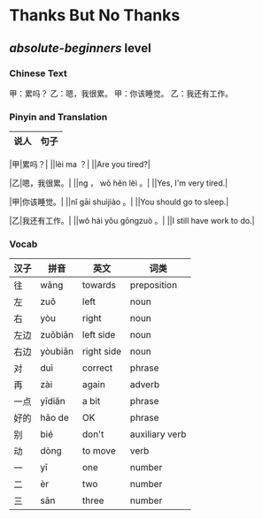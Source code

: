 # Thanks But No Thanks
## *absolute-beginners* level

### Chinese Text
甲：累吗？
乙：嗯，我很累。
甲：你该睡觉。
乙：我还有工作。

### Pinyin and Translation
|说人|句子|
|----|----|

|甲|累吗？|
||lèi ma ？|
||Are you tired?|

|乙|嗯，我很累。|
||ng ， wǒ hěn lèi 。|
||Yes, I'm very tired.|

|甲|你该睡觉。|
||nǐ gāi shuìjiào 。|
||You should go to sleep.|

|乙|我还有工作。|
||wǒ hái yǒu gōngzuò 。|
||I still have work to do.|
### Vocab
|汉子|拼音|英文|词类|
|----|----|----|----|
|往|wǎng|towards|preposition|
|左|zuǒ|left|noun|
|右|yòu|right|noun|
|左边|zuǒbiān|left side|noun|
|右边|yòubiān|right side|noun|
|对|duì|correct|phrase|
|再|zài|again|adverb|
|一点|yīdiǎn|a bit|phrase|
|好的|hǎo de|OK|phrase|
|别|bié|don't|auxiliary verb|
|动|dòng|to move|verb|
|一|yī|one|number|
|二|èr|two|number|
|三|sān|three|number|